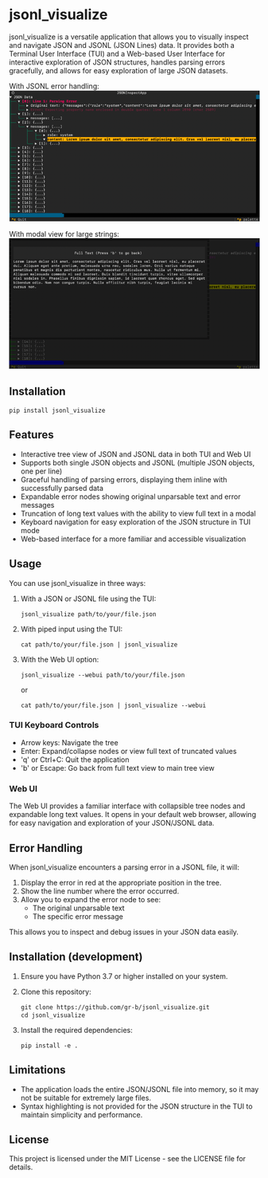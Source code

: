# jsonl_visualize

jsonl_visualize is a versatile application that allows you to visually inspect and navigate JSON and JSONL (JSON Lines) data. It provides both a Terminal User Interface (TUI) and a Web-based User Interface for interactive exploration of JSON structures, handles parsing errors gracefully, and allows for easy exploration of large JSON datasets.

With JSONL error handling:
![jsonl_visualize tree view](img.png)

With modal view for large strings:
![jsonl_visualize modal screen](img_1.png)

## Installation

```
pip install jsonl_visualize
```

## Features

- Interactive tree view of JSON and JSONL data in both TUI and Web UI
- Supports both single JSON objects and JSONL (multiple JSON objects, one per line)
- Graceful handling of parsing errors, displaying them inline with successfully parsed data
- Expandable error nodes showing original unparsable text and error messages
- Truncation of long text values with the ability to view full text in a modal
- Keyboard navigation for easy exploration of the JSON structure in TUI mode
- Web-based interface for a more familiar and accessible visualization

## Usage

You can use jsonl_visualize in three ways:

1. With a JSON or JSONL file using the TUI:
   ```
   jsonl_visualize path/to/your/file.json
   ```

2. With piped input using the TUI:
   ```
   cat path/to/your/file.json | jsonl_visualize
   ```

3. With the Web UI option:
   ```
   jsonl_visualize --webui path/to/your/file.json
   ```
   or
   ```
   cat path/to/your/file.json | jsonl_visualize --webui
   ```

### TUI Keyboard Controls

- Arrow keys: Navigate the tree
- Enter: Expand/collapse nodes or view full text of truncated values
- 'q' or Ctrl+C: Quit the application
- 'b' or Escape: Go back from full text view to main tree view

### Web UI

The Web UI provides a familiar interface with collapsible tree nodes and expandable long text values. It opens in your default web browser, allowing for easy navigation and exploration of your JSON/JSONL data.

## Error Handling

When jsonl_visualize encounters a parsing error in a JSONL file, it will:

1. Display the error in red at the appropriate position in the tree.
2. Show the line number where the error occurred.
3. Allow you to expand the error node to see:
   - The original unparsable text
   - The specific error message

This allows you to inspect and debug issues in your JSON data easily.

## Installation (development)

1. Ensure you have Python 3.7 or higher installed on your system.

2. Clone this repository:
   ```
   git clone https://github.com/gr-b/jsonl_visualize.git
   cd jsonl_visualize
   ```

3. Install the required dependencies:
   ```
   pip install -e .
   ```

## Limitations

- The application loads the entire JSON/JSONL file into memory, so it may not be suitable for extremely large files.
- Syntax highlighting is not provided for the JSON structure in the TUI to maintain simplicity and performance.

## License

This project is licensed under the MIT License - see the LICENSE file for details.